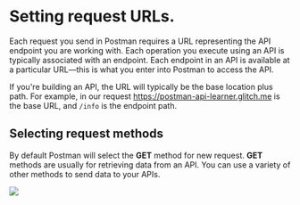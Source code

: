 # Setting request URLs.

Each request you send in Postman requires a URL representing the API endpoint you are working with. Each operation you execute using an API is typically associated with an endpoint. Each endpoint in an API is available at a particular URL—this is what you enter into Postman to access the API.

If you're building an API, the URL will typically be the base location plus path. For example, in our request https://postman-api-learner.glitch.me is the base URL, and `/info` is the endpoint path.

## Selecting request methods

By default Postman will select the **GET** method for new request. **GET** methods are usually for retrieving data from an API. You can use a variety of other methods to send data to your APIs.

<img src="https://assets.postman.com/postman-docs/request-methods.jpg"/>

